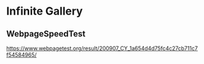 # Infinite Gallery

## WebpageSpeedTest

https://www.webpagetest.org/result/200907_CY_1a654d4d75fc4c27cb711c7f54584965/
